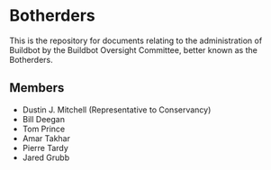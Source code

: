 Botherders
==========

This is the repository for documents relating to the administration of Buildbot by the Buildbot Oversight Committee, better known as the Botherders.

Members
-------

 * Dustin J. Mitchell (Representative to Conservancy)
 * Bill Deegan
 * Tom Prince
 * Amar Takhar
 * Pierre Tardy
 * Jared Grubb
